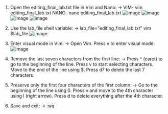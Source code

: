 1. Open the editing_final_lab.txt file in Vim and Nano: -> VIM- vim editing_final_lab.txt NANO- nano editing_final_lab.txt
   ![image](https://github.com/user-attachments/assets/cf168718-5b0d-4fcc-b3f8-020401a5881e)
   ![image](https://github.com/user-attachments/assets/64bc5f4e-15ff-4661-ac7c-1b7f4a64affc)
   ![image](https://github.com/user-attachments/assets/b7cae13c-7a2b-4d27-8fc8-d670ac7255bd)
   ![image](https://github.com/user-attachments/assets/132604d5-061d-4aac-aa3b-dd61a8e73603)
   
2. Use the lab_file shell variable: -> lab_file="editing_final_lab.txt" vim $lab_file
   ![image](https://github.com/user-attachments/assets/a4131891-d214-4e58-beff-4a1c84fc338f)

3. Enter visual mode in Vim: -> Open Vim. Press v to enter visual mode.
   ![image](https://github.com/user-attachments/assets/74bb6143-d569-4d23-ab97-6fb89c2bb2da)
4. Remove the last seven characters from the first line: -> Press ^ (caret) to go to the beginning of the line. Press v to start selecting characters. Move to the end of the line using $. Press d7 to delete the last 7 characters.

5. Preserve only the first four characters of the first column: -> Go to the beginning of the line using 0. Press v and move to the 4th character using l (right arrow). Press d to delete everything after the 4th character.

6. Save and exit: -> :wq

 




